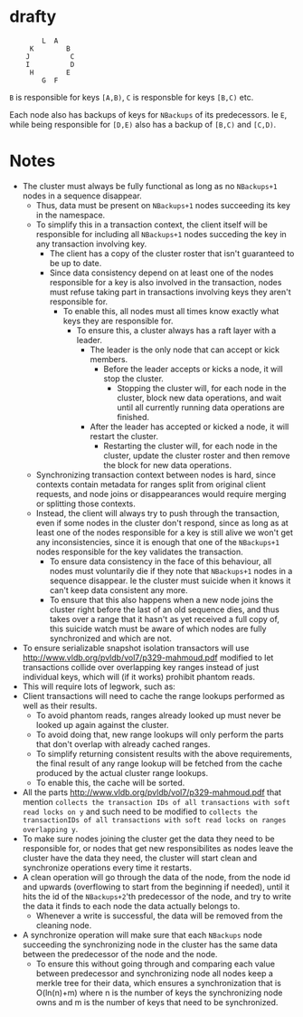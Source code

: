 drafty
======

```
        L  A    
     K        B 
    J          C
    I          D
     H        E 
        G  F     
```

`B` is responsible for keys `[A,B)`, `C` is responsble for keys `[B,C)` etc.

Each node also has backups of keys for `NBackups` of its predecessors. Ie `E`, while being responsible for `[D,E)` also has a backup of `[B,C)` and `[C,D)`.

Notes
======
* The cluster must always be fully functional as long as no `NBackups+1` nodes in a sequence disappear.
  * Thus, data must be present on `NBackups+1` nodes succeeding its key in the namespace.
  * To simplify this in a transaction context, the client itself will be responsible for including all `NBackups+1` nodes succeding the key in any transaction involving key.
    * The client has a copy of the cluster roster that isn't guaranteed to be up to date.
    * Since data consistency depend on at least one of the nodes responsible for a key is also involved in the transaction, nodes must refuse taking part in transactions involving keys they aren't responsible for.
      * To enable this, all nodes must all times know exactly what keys they are responsible for.
        * To ensure this, a cluster always has a raft layer with a leader.
          * The leader is the only node that can accept or kick members.
    	    * Before the leader accepts or kicks a node, it will stop the cluster.
     	      * Stopping the cluster will, for each node in the cluster, block new data operations, and wait until all currently running data operations are finished.
          * After the leader has accepted or kicked a node, it will restart the cluster.
    	      * Restarting the cluster will, for each node in the cluster, update the cluster roster and then remove the block for new data operations.
  * Synchronizing transaction context between nodes is hard, since contexts contain metadata for ranges split from original client requests, and node joins or disappearances would require merging or splitting those contexts.
  * Instead, the client will always try to push through the transaction, even if some nodes in the cluster don't respond, since as long as at least one of the nodes responsible for a key is still alive we won't get any inconsistencies, since it is enough that one of the `NBackups+1` nodes responsible for the key validates the transaction.
	 * To ensure data consistency in the face of this behaviour, all nodes must voluntarily die if they note that `NBackups+1` nodes in a sequence disappear. Ie the cluster must suicide when it knows it can't keep data consistent any more.
	 * To ensure that this also happens when a new node joins the cluster right before the last of an old sequence dies, and thus takes over a range that it hasn't as yet received a full copy of, this suicide watch must be aware of which nodes are fully synchronized and which are not.
* To ensure serializable snapshot isolation transactors will use http://www.vldb.org/pvldb/vol7/p329-mahmoud.pdf modified to let transactions collide over overlapping key ranges instead of just individual keys, which will (if it works) prohibit phantom reads.
 * This will require lots of legwork, such as:
  * Client transactions will need to cache the range lookups performed as well as their results.
	 * To avoid phantom reads, ranges already looked up must never be looked up again against the cluster.
	 * To avoid doing that, new range lookups will only perform the parts that don't overlap with already cached ranges.
	 * To simplify returning consistent results with the above requirements, the final result of any range lookup will be fetched from the cache produced by the actual cluster range lookups.
	 * To enable this, the cache will be sorted. 
  * All the parts http://www.vldb.org/pvldb/vol7/p329-mahmoud.pdf that mention `collects the transaction IDs of all transactions with soft read locks on y` and such need to be modified to `collects the transactionIDs of all transactions with soft read locks on ranges overlapping y`.
* To make sure nodes joining the cluster get the data they need to be responsible for, or nodes that get new responsibilites as nodes leave the cluster have the data they need, the cluster will start clean and synchronize operations every time it restarts.
 * A clean operation will go through the data of the node, from the node id and upwards (overflowing to start from the beginning if needed), until it hits the id of the `NBackups+2`'th predecessor of the node, and try to write the data it finds to each node the data actually belongs to.
   * Whenever a write is successful, the data will be removed from the cleaning node.
 * A synchronize operation will make sure that each `NBackups` node succeeding the synchronizing node in the cluster has the same data between the predecessor of the node and the node.
   * To ensure this without going through and comparing each value between predecessor and synchronizing node all nodes keep a merkle tree for their data, which ensures a synchronization that is O(ln(n)+m) where n is the number of keys the synchronizing node owns and m is the number of keys that need to be synchronized.

